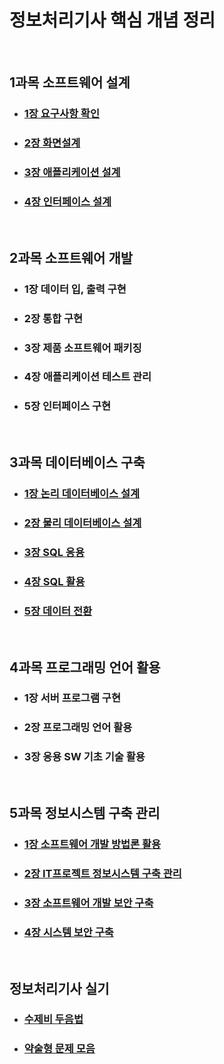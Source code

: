 정보처리기사 핵심 개념 정리
=============================

<br>

1과목 소프트웨어 설계
---------------------------

* ### [1장 요구사항 확인](https://github.com/PARKINHYO/Engineer-Information-Processing/blob/master/1%EA%B3%BC%EB%AA%A9%201%EC%9E%A5%20%EC%9A%94%EA%B5%AC%EC%82%AC%ED%95%AD%20%ED%99%95%EC%9D%B8.md)
* ### [2장 화면설계](https://github.com/PARKINHYO/Engineer-Information-Processing/blob/master/1%EA%B3%BC%EB%AA%A9%202%EC%9E%A5%20%ED%99%94%EB%A9%B4%EC%84%A4%EA%B3%84.md)
* ### [3장 애플리케이션 설계](https://github.com/PARKINHYO/Engineer-Information-Processing/blob/master/1%EA%B3%BC%EB%AA%A9%203%EC%9E%A5%20%EC%95%A0%ED%94%8C%EB%A6%AC%EC%BC%80%EC%9D%B4%EC%85%98%20%EC%84%A4%EA%B3%84.md)
* ### [4장 인터페이스 설계](https://github.com/PARKINHYO/Engineer-Information-Processing/blob/master/1%EA%B3%BC%EB%AA%A9%204%EC%9E%A5%20%EC%9D%B8%ED%84%B0%ED%8E%98%EC%9D%B4%EC%8A%A4%20%EC%84%A4%EA%B3%84.md)
    
<br>

2과목 소프트웨어 개발
------------------------

* ### 1장 데이터 입, 출력 구현
* ### 2장 통합 구현
* ### 3장 제품 소프트웨어 패키징
* ### 4장 애플리케이션 테스트 관리
* ### 5장 인터페이스 구현

<br>

3과목 데이터베이스 구축
------------------------

* ### [1장 논리 데이터베이스 설계](https://github.com/PARKINHYO/Engineer-Information-Processing/blob/master/3%EA%B3%BC%EB%AA%A9%201%EC%9E%A5%20%EB%85%BC%EB%A6%AC%20%ED%85%8C%EC%9D%B4%ED%84%B0%EB%B2%A0%EC%9D%B4%EC%8A%A4%20%EC%84%A4%EA%B3%84.md)
* ### [2장 물리 데이터베이스 설계](https://github.com/PARKINHYO/Engineer-Information-Processing/blob/master/3%EA%B3%BC%EB%AA%A9%202%EC%9E%A5%20%EB%AC%BC%EB%A6%AC%20%EB%8D%B0%EC%9D%B4%ED%84%B0%EB%B2%A0%EC%9D%B4%EC%8A%A4%20%EC%84%A4%EA%B3%84.md)
* ### [3장 SQL 응용](https://github.com/PARKINHYO/Engineer-Information-Processing/blob/master/3%EA%B3%BC%EB%AA%A9%203%EC%9E%A5%20SQL%EC%9D%91%EC%9A%A9.md)
* ### [4장 SQL 활용](https://github.com/PARKINHYO/Engineer-Information-Processing/blob/master/3%EA%B3%BC%EB%AA%A9%204%EC%9E%A5%20SQL%ED%99%9C%EC%9A%A9.md)
* ### [5장 데이터 전환](https://github.com/PARKINHYO/Engineer-Information-Processing/blob/master/3%EA%B3%BC%EB%AA%A9%205%EC%9E%A5%20%EB%8D%B0%EC%9D%B4%ED%84%B0%20%EC%A0%84%ED%99%98.md)

<br>

4과목 프로그래밍 언어 활용
---------------------------

* ### 1장 서버 프로그램 구현
* ### 2장 프로그래밍 언어 활용
* ### 3장 응용 SW 기초 기술 활용

<br>

5과목 정보시스템 구축 관리
--------------------------------
* ### [1장 소프트웨어 개발 방법론 활용](https://github.com/PARKINHYO/Engineer-Information-Processing/blob/master/5%EA%B3%BC%EB%AA%A9%201%EC%9E%A5%20%EC%86%8C%ED%94%84%ED%8A%B8%EC%9B%A8%EC%96%B4%20%EA%B0%9C%EB%B0%9C%20%EB%B0%A9%EB%B2%95%EB%A1%A0%20%ED%99%9C%EC%9A%A9.md)
* ### [2장 IT프로젝트 정보시스템 구축 관리](https://github.com/PARKINHYO/Engineer-Information-Processing/blob/master/5%EA%B3%BC%EB%AA%A9%202%EC%9E%A5%20IT%ED%94%84%EB%A1%9C%EC%A0%9D%ED%8A%B8%20%EC%A0%95%EB%B3%B4%EC%8B%9C%EC%8A%A4%ED%85%9C%20%EA%B5%AC%EC%B6%95%20%EA%B4%80%EB%A6%AC.md)
* ### [3장 소프트웨어 개발 보안 구축](https://github.com/PARKINHYO/Engineer-Information-Processing/blob/master/5%EA%B3%BC%EB%AA%A9%203%EC%9E%A5%20%EC%86%8C%ED%94%84%ED%8A%B8%EC%9B%A8%EC%96%B4%20%EA%B0%9C%EB%B0%9C%20%EB%B3%B4%EC%95%88%20%EA%B5%AC%EC%B6%95.md)
* ### [4장 시스템 보안 구축](https://github.com/PARKINHYO/Engineer-Information-Processing/blob/master/5%EA%B3%BC%EB%AA%A9%204%EC%9E%A5%20%EC%8B%9C%EC%8A%A4%ED%85%9C%20%EB%B3%B4%EC%95%88%20%EA%B5%AC%EC%B6%95.md)

<br>

## 정보처리기사 실기
* ### [수제비 두음법](https://github.com/PARKINHYO/Engineer-Information-Processing/blob/master/%EC%88%98%EC%A0%9C%EB%B9%84%EB%91%90%EC%9D%8C%EB%B2%95%ED%85%8C%EC%8A%A4%ED%8A%B8.pdf)
* ### [약술형 문제 모음](https://github.com/PARKINHYO/Engineer-Information-Processing/blob/master/%EC%8B%A4%EA%B8%B0%EC%95%BD%EC%88%A0%ED%98%95.pdf)
